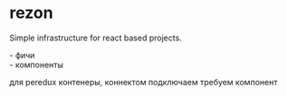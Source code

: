 # rezon
Simple infrastructure for react based projects.

<article> - фичи
<section> - компоненты


для реredux контенеры, коннектом подключаем требуем компонент
